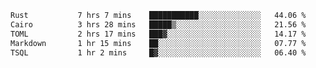 <!--START_SECTION:waka-->

```txt
Rust           7 hrs 7 mins    ███████████░░░░░░░░░░░░░░   44.06 %
Cairo          3 hrs 28 mins   █████▒░░░░░░░░░░░░░░░░░░░   21.56 %
TOML           2 hrs 17 mins   ███▓░░░░░░░░░░░░░░░░░░░░░   14.17 %
Markdown       1 hr 15 mins    ██░░░░░░░░░░░░░░░░░░░░░░░   07.77 %
TSQL           1 hr 2 mins     █▓░░░░░░░░░░░░░░░░░░░░░░░   06.40 %
```

<!--END_SECTION:waka-->